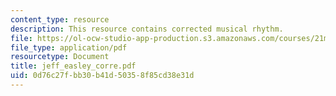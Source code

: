 ```yaml
---
content_type: resource
description: This resource contains corrected musical rhythm.
file: https://ol-ocw-studio-app-production.s3.amazonaws.com/courses/21m-301-harmony-and-counterpoint-i-spring-2005/0d76c27fbb30b41d50358f85cd38e31d_jeff_easley_corre.pdf
file_type: application/pdf
resourcetype: Document
title: jeff_easley_corre.pdf
uid: 0d76c27f-bb30-b41d-5035-8f85cd38e31d
---
```

